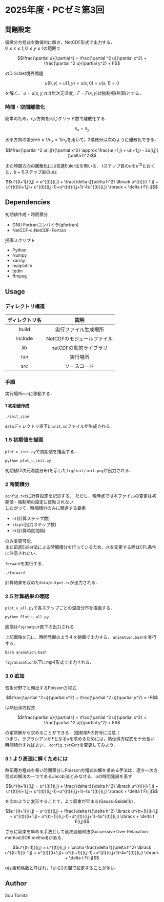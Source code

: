 # 2025年度・PCゼミ第3回



## 問題設定
偏微分方程式を数値的に解き，NetCDF形式で出力する．  
$0 \le x \le 1, 0 \le y \le 1$の範囲で
```math
\frac{\partial u}{\partial t} = \frac{\partial ^2 u}{\partial x^2} + \frac{\partial ^2 u}{\partial y^2} + F
```
のDirichlet境界問題
```math
u(0,y)=u(1,y)=u(x,0)=u(x,1)=0
```
を解く．
$u=u(x,y,t)$は無次元温度，$F=F(x,y)$は強制項(熱源)とする．

### 時間・空間離散化
簡単のため，$x$,$y$方向を同じグリッド数で離散化する．
```math
n_x = n_y
```
水平方向の差分$\delta h = 1/n_x = 1/n_y$を用いて，2階微分は次のように離散化できる．
```math
\frac{\partial ^2 u(i,j)}{\partial x^2}  \approx  \frac{u(i-1,j) + u(i+1,j) - 2u(i,j)}{\delta h^2}
```
また時間方向の離散化には前進Euler法を用いる．
$t$ステップ目の$u$を$u^{(t)}$とおくと，$(t+1)$ステップ目の$u$は
```math
u^{(t+1)}(i,j) = u^{(t)}(i,j) + \frac{\delta t}{\delta h^2} \lbrack u^{(t)}(i-1,j) + u^{(t)}(i+1,j)+ u^{(t)}(i,j-1)+u^{(t)}(i,j+1)-4u^{(t)}(i,j) \rbrack + \delta t F(i,j)
```

## Dependencies
初期値作成・時間積分
- GNU Fortranコンパイラ(gfortran)
- NetCDF-c,NetCDF-Fortran

描画スクリプト
- Python
- Numpy
- xarray
- matplotlib
- tqdm
- ffmpeg

## Usage
### ディレクトリ構造
|ディレクトリ名|説明|
| :---: | :---: |
|build|実行ファイル生成場所|
|include|NetCDFのモジュールファイル|
|lib|netCDFの動的ライブラリ|
|run|実行場所|
|src|ソースコード|

### 手順
実行場所```run```に移動する．
#### 1 初期値作成
```
./init_sine
```
```data```ディレクトリ直下に```init.nc```ファイルが生成される．

### 1.5 初期値を描画
```plot_u_init.py```で初期値を描画する．
```
python plot_u_init.py
```
初期値(2次元温度分布)を示した```fig/init/init.png```が出力される．

### 2 時間積分
```config.txt```に計算設定を記述する．
ただし，現時点では本ファイルの変更は初期値・強制項の設定に反映されない.  
したがって，時間積分のみに関連する要素
- ```nt```(計算ステップ数)
- ```skipt```(出力ステップ数)
- ```dt```(計算時間間隔)  

のみ変更可能．    
また前進Euiler法による時間積分を行っているため，```dt```を変更する際はCFL条件に注意されたい．

```forward```を実行する．
```
./forward
```
計算結果を収めた```data/output.nc```が出力される．

### 2.5 計算結果の確認
```plot_u_all.py```で各ステップごとの温度分布を描画する．
```
python Plot_u_all.py 
```
画像は```fig/output```直下の出力される．

上記画像を元に，時間発展のようすを動画で出力する．
```animation.bash```を実行する．
```
bash animation.bash
```
```fig/animation```以下にmp4形式で出力される．

### 3.0 追加
気象分野でも頻出するPoisson方程式
```math
\frac{\partial ^2 u}{\partial x^2} + \frac{\partial ^2 u}{\partial y^2} = -F
```
は熱伝導方程式
```math
\frac{\partial u}{\partial t} = \frac{\partial ^2 u}{\partial x^2} + \frac{\partial ^2 u}{\partial y^2} + F
```
の定常解から求めることができる．(強制項$F$の符号に注意．)  
つまり，ラプラシアンが$F$となる$u$を求めるためには，熱伝導方程式を十分長い時間積分すればよい．
```config.txt```の```nt```を変更してみよう．


### 3.1 より高速に解くためには
熱伝導方程式を長い時間積分しPoisson方程式の解を求める手法は，連立一次方程式の解法の一つであるJacobi法とみなせる．$u$の時間発展を表す
```math
u^{(t+1)}(i,j) = u^{(t)}(i,j) + \frac{\delta t}{\delta h^2} \lbrack u^{(t)}(i-1,j) + u^{(t)}(i+1,j)+ u^{(t)}(i,j-1)+u^{(t)}(i,j+1)-4u^{(t)}(i,j) \rbrack + \delta t F(i,j)
```
を次のように変形することで，より収束が早まる(Gauss-Seidel法)．
```math
u^{(t+1)}(i,j) = u^{(t)}(i,j) + \frac{\delta t}{\delta h^2} \lbrack u^{(t+1)}(i-1,j) + u^{(t)}(i+1,j)+ u^{(t+1)}(i,j-1)+u^{(t)}(i,j+1)-4u^{(t)}(i,j) \rbrack + \delta t F(i,j)
```
  
さらに収束を早める手法として逐次過緩和法(Successive Over Relaxation method;SOR method)がある．
```math
u^{(t+1)}(i,j) = u^{(t)}(i,j) + \alpha \frac{\delta t}{\delta h^2} \lbrack u^{(t+1)}(i-1,j) + u^{(t)}(i+1,j)+ u^{(t+1)}(i,j-1)+u^{(t)}(i,j+1)-4u^{(t)}(i,j) \rbrack + \delta t F(i,j)
```
$\alpha$は緩和係数と呼ばれ，1から2の間で設定することが多い．


## Author
Sou Tomita

